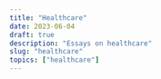 ```yaml
---
title: "Healthcare"
date: 2023-06-04
draft: true
description: "Essays on healthcare"
slug: "healthcare"
topics: ["healthcare"]
---
```


